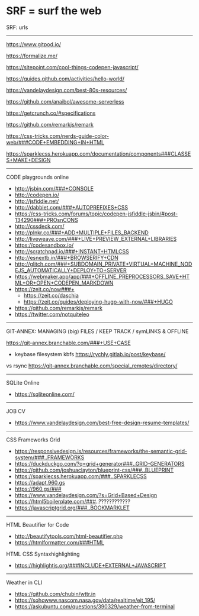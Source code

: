 # SRF = surf the web

SRF: urls

---

https://www.gitpod.io/

https://formalize.me/

https://sitepoint.com/cool-things-codepen-javascript/

https://guides.github.com/activities/hello-world/

https://vandelaydesign.com/best-80s-resources/

https://github.com/anaibol/awesome-serverless

https://getcrunch.co/#specifications

https://github.com/remarkjs/remark

https://css-tricks.com/nerds-guide-color-web/###CODE+EMBEDDING+IN+HTML

https://sparklecss.herokuapp.com/documentation/components###CLASSES+MAKE+DESIGN

------------------------------------------------------------------------

CODE playgrounds online 

- http://jsbin.com/###+CONSOLE
- http://codepen.io/
- http://jsfiddle.net/
- http://dabblet.com/###+AUTOPREFIXES+CSS
- https://css-tricks.com/forums/topic/codepen-jsfiddle-jsbin/#post-134290###+PROsnCONS
- http://cssdeck.com/
- http://plnkr.co/###+ADD+MULTIPLE+FILES_BACKEND
- http://liveweave.com/###+LIVE+PREVIEW_EXTERNAL+LIBRARIES
- https://codesandbox.io/
- http://scratchpad.io/###+INSTANT+HTMLCSS
- http://esnextb.in/###+BROWSERIFY+CDN
- http://glitch.com/###+SUBDOMAIN_PRIVATE+VIRTUAL+MACHINE_NODEJS_AUTOMATICALLY+DEPLOY+TO+SERVER
- https://webmaker.app/app/###+OFFLINE_PREPROCESSORS_SAVE+HTML+OR+OPEN+CODEPEN_MARKDOWN
- https://zeit.co/now###+
  - https://zeit.co/daschia
  - https://zeit.co/guides/deploying-hugo-with-now/###+HUGO
- https://github.com/remarkjs/remark
- https://twitter.com/notquiteleo

------------------------------------------------------------------------

GIT-ANNEX: MANAGING (big) FILES / KEEP TRACK / symLINKS & OFFLINE

https://git-annex.branchable.com/###+USE+CASE

+ keybase filesystem kbfs
https://rychly.gitlab.io/post/keybase/

vs rsync
https://git-annex.branchable.com/special_remotes/directory/

------------------------------------------------------------------------

SQLite Online

- https://sqliteonline.com/

------------------------------------------------------------------------

JOB CV

- https://www.vandelaydesign.com/best-free-design-resume-templates/

------------------------------------------------------------------------

CSS Frameworks Grid

- https://responsivedesign.is/resources/frameworks/the-semantic-grid-system/###..FRAMEWORKS
- https://duckduckgo.com/?q=grid+generator###..GRID-GENERATORS
- https://github.com/joshuaclayton/blueprint-css/###..BLUEPRINT
- https://sparklecss.herokuapp.com/###..SPARKLECSS
- https://adapt.960.gs
- https://960.gs/###
- https://www.vandelaydesign.com/?s=Grid+Based+Design
- https://html5boilerplate.com/###..????????????
- https://javascriptgrid.org/###..BOOKMARKLET

------------------------------------------------------------------------

HTML Beautifier for Code

- http://beautifytools.com/html-beautifier.php
- https://htmlformatter.com/###HTML

HTML CSS Syntaxhighlighting

- https://highlightjs.org/###INCLUDE+EXTERNAL+JAVASCRIPT

------------------------------------------------------------------------

Weather in CLI

- https://github.com/chubin/wttr.in
- https://sohowww.nascom.nasa.gov/data/realtime/eit_195/
- https://askubuntu.com/questions/390329/weather-from-terminal
